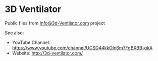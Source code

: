 # 3D Ventilator
Public files from Info@3d-Ventilator.com project

See also:

- YouTube Channel: https://www.youtube.com/channel/UCSD44kkOIn6m7FgBXBB-qkA
- Website: http://3d-ventilator.com/

